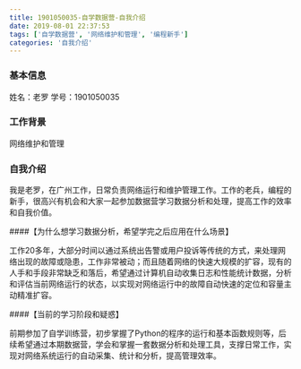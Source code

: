 ```yaml
---
title: 1901050035-自学数据营-自我介绍
date: 2019-08-01 22:37:53
tags: ['自学数据营', '网络维护和管理', '编程新手']
categories: '自我介绍'
---
```


### 基本信息
姓名：老罗
学号：1901050035

### 工作背景

网络维护和管理

### 自我介绍

我是老罗，在广州工作，日常负责网络运行和维护管理工作。工作的老兵，编程的新手，很高兴有机会和大家一起参加数据营学习数据分析和处理，提高工作的效率和自我价值。

####【为什么想学习数据分析，希望学完之后应⽤在什么场景】

工作20多年，大部分时间以通过系统出告警或用户投诉等传统的方式，来处理网络出现的故障或隐患，工作非常被动；而且随着网络的快速大规模的扩容，现有的人手和手段非常缺乏和落后，希望通过计算机自动收集日志和性能统计数据，分析和评估当前网络运行的状态，以实现对网络运行中的故障自动快速的定位和容量主动精准扩容。
 
####【当前的学习阶段和疑惑】

前期参加了自学训练营，初步掌握了Python的程序的运行和基本函数规则等，后续希望通过本期数据营，学会和掌握一套数据分析和处理工具，支撑日常工作，实现对网络系统运行的自动采集、统计和分析，提高管理效率。
